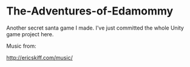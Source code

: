 # The-Adventures-of-Edamommy
Another secret santa game I made. I've just committed the whole Unity game project here.

Music from:

http://ericskiff.com/music/

